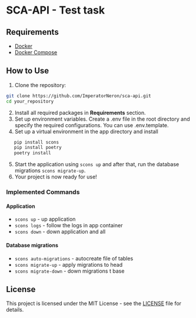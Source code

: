 # SCA-API - Test task

## Requirements
- [Docker](https://www.docker.com/get-started/)
- [Docker Compose](https://docs.docker.com/compose/install/)


## How to Use

1. Clone the repository:
```bash
git clone https://github.com/ImperatorNeron/sca-api.git
cd your_repository
```
2. Install all required packages in **Requirements** section.
3. Set up environment variables. Create a .env file in the root directory and specify the required configurations. You can use .env.template.
4. Set up a virtual environment in the app directory and install 
```bash 
   pip install scons
   pip install poetry
   poetry install
   ```
5. Start the application using ```scons up``` and after that, run the database migrations ```scons migrate-up```.
6. Your project is now ready for use!

### Implemented Commands

#### Application
- ```scons up``` - up application
- ```scons logs``` - follow the logs in app container
- ```scons down``` - down application and all 

#### Database migrations
- ```scons auto-migrations``` - autocreate file of tables
- ```scons migrate-up``` - apply migrations to head
- ```scons migrate-down``` - down migrations t base

## License

This project is licensed under the MIT License - see the [LICENSE](https://en.wikipedia.org/wiki/MIT_License) file for details.